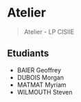 # Atelier

> Atelier - LP CISIIE

## Etudiants
- BAIER Geoffrey
- DUBOIS Morgan
- MATMAT Myriam
- WILMOUTH Steven
